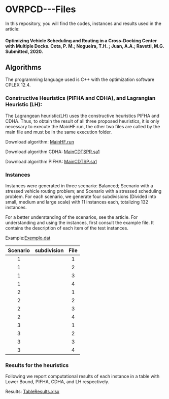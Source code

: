 # OVRPCD---Files

In this repository, you will find the codes, instances and results used in the article:

#### Optimizing Vehicle Scheduling and Routing in a Cross-Docking Center with Multiple Docks. Cota, P. M.; Nogueira, T.H. ; Juan, A.A.; Ravetti, M.G.  Submitted, 2020.

## Algorithms

The programming language used is C++ with the optimization software CPLEX 12.4. 

### Constructive Heuristics (PIFHA and CDHA), and Lagrangian Heuristic (LH):

The Lagrangean heuristic(LH) uses the constructive heuristics PIFHA and CDHA. Thus, to obtain the result of all three proposed heuristics, it is only necessary to execute the MainHF.run, the other two files are called by the main file and must be in the same execution folder.

Download algorithm: [MainHF.run](https://drive.google.com/drive/folders/1Sx6HECJwkWzPvEHHu6Cs20dYMEFGjI7L?usp=sharing) 

Download algorithm CDHA: [MainCDTSPR.sa1](https://drive.google.com/drive/folders/1Sx6HECJwkWzPvEHHu6Cs20dYMEFGjI7L?usp=sharing) 

Download algorithm PIFHA: [MainCDTSP.sa1](https://drive.google.com/drive/folders/1Sx6HECJwkWzPvEHHu6Cs20dYMEFGjI7L?usp=sharing) 

### Instances

Instances were generated in three scenario: Balanced; Scenario with a stressed vehicle routing problem; and Scenario with a stressed scheduling problem. For each scenario, we generate four subdivisions (Divided into small, medium and large scale) with 11 instances each, totalizing 132 instances. 

For a better understanding of the scenarios, see the article. For understanding and using the instances, first consult the example file. It contains the description of each item of the test instances.

Example:[Exemplo.dat](https://drive.google.com/drive/folders/1mv2PGR33RRFrgTU7gMtc4m1loXaHql_Q?usp=sharing)


|Scenario|subdivision|File |
|:-------------:|:-------------:|:-------------:|
| 1 | | 1 | [1.1](https://drive.google.com/drive/folders/1jdTwFcXplby5nRVDtvOpjUz9N3dZY6GW?usp=sharing) |
| 1 | | 2 | [1.2](https://drive.google.com/drive/folders/1M3zf-y9gZvsFvGPEifVe3EgwY8lTyqyx?usp=sharing) |
| 1 | | 3 | [1.3](https://drive.google.com/drive/folders/1plOkefkUdJ7l-W9uqFvmRkCXer2GLZfv?usp=sharing) |
| 1 | | 4 | [1.4](https://drive.google.com/drive/folders/14FGmVZS-_XZSXFida9mckyh_JaGa9X92?usp=sharing) |
| 2 | | 1 | [2.1](https://drive.google.com/drive/folders/1gtE0s333syeNJKAy4AI2SXqlZZw7DNiF?usp=sharing) |
| 2 | | 2 | [2.2](https://drive.google.com/drive/folders/1XnbigutcgKnr2XyGgn2muhW2uWL49GjU?usp=sharing) |
| 2 | | 3 | [2.3](https://drive.google.com/drive/folders/187hMhGNBQuH4MBb0cZNJiTou45ofyQSy?usp=sharing) |
| 2 | | 4 | [2.4](https://drive.google.com/drive/folders/1gfJOJ0RC3hk4jlOXrvm9EghP2-eufTXY?usp=sharing) |
| 3 | | 1 | [3.1](https://drive.google.com/drive/folders/1513pSVU3Sd5UCDB9rfwWs7zGj2b5fTA5?usp=sharing) |
| 3 | | 2 | [3.2](https://drive.google.com/drive/folders/12dJev8yhXiPzcEkRqX2vcLRTgR3Y670S?usp=sharing) |
| 3 | | 3 | [3.3](https://drive.google.com/drive/folders/1MLbizk62NoLI6wDRwQHSvwP_gNliSBAW?usp=sharing) |
| 3 | | 4 | [3.4](https://drive.google.com/drive/folders/176IkMXlrkYHBqaLShsN-6v7WhcLiO0Q-?usp=sharing) |


### Results for the heuristics

Following we report computational results of each instance in a table with Lower Bound, PIFHA, CDHA, and LH respectively.

Results: [TableResults.xlsx](https://drive.google.com/drive/folders/1IODqCf-8atw1c435AIblrGo4kaT7IJOx?usp=sharing) 





